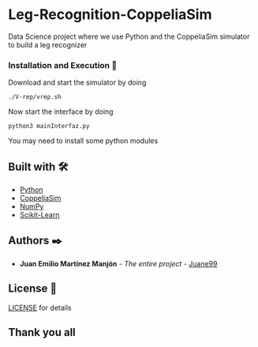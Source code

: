 # Leg-Recognition-CoppeliaSim
Data Science project where we use Python and the CoppeliaSim simulator to build a leg recognizer

### Installation and Execution 🔧

Download and start the simulator by doing

```
./V-rep/vrep.sh 
```

Now start the interface by doing

```
python3 mainInterfaz.py
```

You may need to install some python modules

## Built with 🛠️

* [Python](https://www.python.org/) 
* [CoppeliaSim](https://www.coppeliarobotics.com/) 
* [NumPy](https://numpy.org/) 
* [Scikit-Learn](https://scikit-learn.org/stable/) 


## Authors ✒️

* **Juan Emilio Martínez Manjón** - *The entire project* - [Juane99](https://github.com/Juane99)


## License 📄

[LICENSE](https://github.com/Juane99/Leg-Recognition-CoppeliaSim/blob/main/LICENSE) for details


## Thank you all
